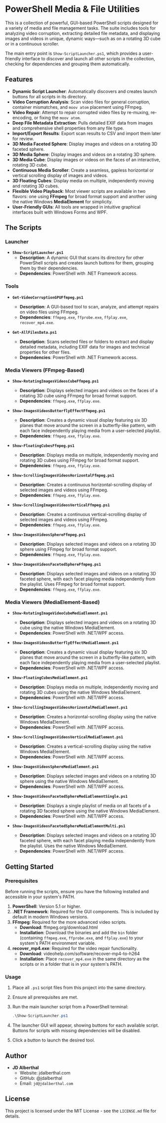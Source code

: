 # PowerShell Media & File Utilities

This is a collection of powerful, GUI-based PowerShell scripts designed for a variety of media and file management tasks. The suite includes tools for analyzing video corruption, extracting detailed file metadata, and displaying images and videos in unique, dynamic ways—such as on a rotating 3D cube or in a continuous scroller.

The main entry point is `Show-ScriptLauncher.ps1`, which provides a user-friendly interface to discover and launch all other scripts in the collection, checking for dependencies and grouping them automatically.

## Features

- **Dynamic Script Launcher**: Automatically discovers and creates launch buttons for all scripts in its directory.
- **Video Corruption Analysis**: Scan video files for general corruption, container mismatches, and `moov atom` placement using FFmpeg.
- **Video Repair**: Attempt to repair corrupted video files by re-muxing, re-encoding, or fixing the `moov atom`.
- **Deep File Metadata Extraction**: Pulls detailed EXIF data from images and comprehensive shell properties from any file type.
- **Import/Export Results**: Export scan results to CSV and import them later for review.
- **3D Media Faceted Sphere**: Display images and videos on a rotating 3D faceted sphere.
- **3D Media Sphere**: Display images and videos on a rotating 3D sphere.
- **3D Media Cube**: Display images or videos on the faces of an interactive, rotating 3D cube.
- **Continuous Media Scroller**: Create a seamless, gapless horizontal or vertical scrolling display of images and videos.
- **3D Floating Cubes**: Display media on multiple, independently moving and rotating 3D cubes.
- **Flexible Video Playback**: Most viewer scripts are available in two flavors: one using **FFmpeg** for broad format support and another using the native Windows **MediaElement** for simplicity.
- **User-Friendly GUIs**: All tools are wrapped in intuitive graphical interfaces built with Windows Forms and WPF.

## The Scripts

### Launcher

- **`Show-ScriptLauncher.ps1`**
  - **Description**: A dynamic GUI that scans its directory for other PowerShell scripts and creates launch buttons for them, grouping them by their dependencies.
  - **Dependencies**: PowerShell with .NET Framework access.

### Tools

- **`Get-VideoCorruptionGPUFfmpeg.ps1`**
  - **Description**: A GUI-based tool to scan, analyze, and attempt repairs on video files using FFmpeg.
  - **Dependencies**: `ffmpeg.exe`, `ffprobe.exe`, `ffplay.exe`, `recover_mp4.exe`.

- **`Get-AllFilesData.ps1`**
  - **Description**: Scans selected files or folders to extract and display detailed metadata, including EXIF data for images and technical properties for other files.
  - **Dependencies**: PowerShell with .NET Framework access.

### Media Viewers (FFmpeg-Based)

- **`Show-RotatingImagesVideosCubeFfmpeg.ps1`**
  - **Description**: Displays selected images and videos on the faces of a rotating 3D cube using FFmpeg for broad format support.
  - **Dependencies**: `ffmpeg.exe`, `ffplay.exe`.

- **`Show-ImagesVideosButterflyEffectFfmpeg.ps1`**
  - **Description**: Creates a dynamic visual display featuring six 3D planes that move around the screen in a butterfly-like pattern, with each face independently playing media from a user-selected playlist.
  - **Dependencies**: `ffmpeg.exe`, `ffplay.exe`.

- **`Show-FloatingCubesFfmpeg.ps1`**
  - **Description**: Displays media on multiple, independently moving and rotating 3D cubes using FFmpeg for broad format support.
  - **Dependencies**: `ffmpeg.exe`, `ffplay.exe`.

- **`Show-ScrollingImagesVideosHorizontalFfmpeg.ps1`**
  - **Description**: Creates a continuous horizontal-scrolling display of selected images and videos using FFmpeg.
  - **Dependencies**: `ffmpeg.exe`, `ffplay.exe`.

- **`Show-ScrollingImagesVideosVerticalFfmpeg.ps1`**
  - **Description**: Creates a continuous vertical-scrolling display of selected images and videos using FFmpeg.
  - **Dependencies**: `ffmpeg.exe`, `ffplay.exe`.

- **`Show-ImagesVideosSphereFfmpeg.ps1`**
  - **Description**: Displays selected images and videos on a rotating 3D sphere using FFmpeg for broad format support.
  - **Dependencies**: `ffmpeg.exe`, `ffplay.exe`.

- **`Show-ImagesVideosFacetedSphereFfmpeg.ps1`**
  - **Description**: Displays selected images and videos on a rotating 3D faceted sphere, with each facet playing media independently from the playlist. Uses FFmpeg for broad format support.
  - **Dependencies**: `ffmpeg.exe`, `ffplay.exe`.

### Media Viewers (MediaElement-Based)

- **`Show-RotatingImageVideoCubeMediaElement.ps1`**
  - **Description**: Displays selected images and videos on a rotating 3D cube using the native Windows MediaElement.
  - **Dependencies**: PowerShell with .NET/WPF access.

- **`Show-ImagesVideosButterflyEffectMediaElement.ps1`**
  - **Description**: Creates a dynamic visual display featuring six 3D planes that move around the screen in a butterfly-like pattern, with each face independently playing media from a user-selected playlist.
  - **Dependencies**: PowerShell with .NET/WPF access.

- **`Show-FloatingCubesMediaElement.ps1`**
  - **Description**: Displays media on multiple, independently moving and rotating 3D cubes using the native Windows MediaElement.
  - **Dependencies**: PowerShell with .NET/WPF access.

- **`Show-ScrollingImagesVideosHorizontalMediaElement.ps1`**
  - **Description**: Creates a horizontal-scrolling display using the native Windows MediaElement.
  - **Dependencies**: PowerShell with .NET/WPF access.

- **`Show-ScrollingImagesVideosVerticalMediaElement.ps1`**
  - **Description**: Creates a vertical-scrolling display using the native Windows MediaElement.
  - **Dependencies**: PowerShell with .NET/WPF access.

- **`Show-ImagesVideosSphereMediaElement.ps1`**
  - **Description**: Displays selected images and videos on a rotating 3D sphere using the native Windows MediaElement.
  - **Dependencies**: PowerShell with .NET/WPF access.

- **`Show-ImagesVideosFacetedSphereMediaElementSingle.ps1`**
  - **Description**: Displays a single playlist of media on all facets of a rotating 3D faceted sphere using the native Windows MediaElement.
  - **Dependencies**: PowerShell with .NET/WPF access.

- **`Show-ImagesVideosFacetedSphereMediaElementMulti.ps1`**
  - **Description**: Displays selected images and videos on a rotating 3D faceted sphere, with each facet playing media independently from the playlist. Uses the native Windows MediaElement.
  - **Dependencies**: PowerShell with .NET/WPF access.

## Getting Started

### Prerequisites

Before running the scripts, ensure you have the following installed and accessible in your system's PATH.

1. **PowerShell**: Version 5.1 or higher.
2. **.NET Framework**: Required for the GUI components. This is included by default in modern Windows versions.
3. **FFmpeg**: Required for the more advanced video scripts.
    - **Download**: ffmpeg.org/download.html
    - **Installation**: Download the binaries and add the `bin` folder (containing `ffmpeg.exe`, `ffprobe.exe`, and `ffplay.exe`) to your system's PATH environment variable.
4. **recover_mp4.exe**: Required for the video repair functionality.
    - **Download**: videohelp.com/software/recover-mp4-to-h264
    - **Installation**: Place `recover_mp4.exe` in the same directory as the scripts or in a folder that is in your system's PATH.

### Usage

1. Place all `.ps1` script files from this project into the same directory.
2. Ensure all prerequisites are met.
3. Run the main launcher script from a PowerShell terminal:

    ```powershell
    .\Show-ScriptLauncher.ps1
    ```

4. The launcher GUI will appear, showing buttons for each available script. Buttons for scripts with missing dependencies will be disabled.
5. Click a button to launch the desired tool.

## Author

- **JD Alberthal**
  - Website: jdalberthal.com
  - GitHub: @jdalberthal
  - Email: `jd@jdalberthal.com`

## License

This project is licensed under the MIT License - see the `LICENSE.md` file for details.
